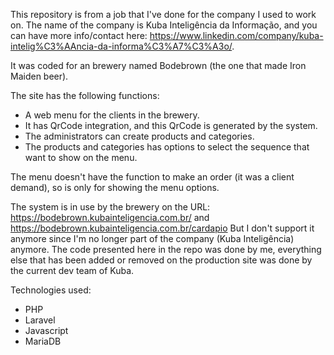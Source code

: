 This repository is from a job that I've done for the company I used to work on. The name of the company is Kuba Inteligência da Informação, and you can have more info/contact here: https://www.linkedin.com/company/kuba-intelig%C3%AAncia-da-informa%C3%A7%C3%A3o/. 

It was coded for an brewery named Bodebrown (the one that made Iron Maiden beer).

The site has the following functions:

 - A web menu for the clients in the brewery.
 - It has QrCode integration, and this QrCode is generated by the system.
 - The administrators can create products and categories.
 - The products and categories has options to select the sequence that want to show on the menu.

The menu doesn't have the function to make an order (it was a client demand), so is only for showing the menu options.

The system is in use by the brewery on the URL: https://bodebrown.kubainteligencia.com.br/ and https://bodebrown.kubainteligencia.com.br/cardapio But I don't support it anymore since I'm no longer part of the company (Kuba Inteligência) anymore. The code presented here in the repo was done by me, everything else that has been added or removed on the production site was done by the current dev team of Kuba.

Technologies used:

 - PHP
 - Laravel
 - Javascript
 - MariaDB